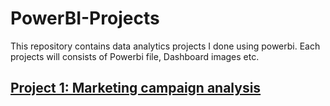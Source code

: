 # PowerBI-Projects
This repository contains data analytics projects I done using powerbi. Each projects will consists of Powerbi file, Dashboard images etc.
## [Project 1: Marketing campaign analysis](https://github.com/Vivek-Harisree/PowerBI-Projects/tree/main/Marketing%20Campaign%20Analysis)

